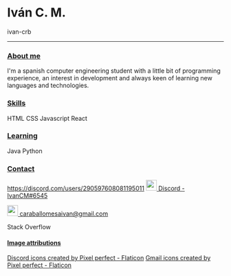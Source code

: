 # Iván C. M.
ivan-crb 

<hr>

### <ins>About me
I'm a spanish computer engineering student with a little bit of programming experience, an interest in development and always keen of learning new languages and technologies.
  
    
### <ins>Skills


HTML
CSS
Javascript
React
 

### <ins>Learning
Java
Python

### <ins>Contact
 https://discord.com/users/290597608081195011
<a href="https://discord.com/users/290597608081195011" target="_blank">
  <img style="width: 25px; height: 25px" src="https://github.com/ivan-crb/ivan-crb/blob/main/images/discord.png"> Discord - IvanCM#6545
</a>

 <a href="mailto:caraballomesaivan@gmail.com" target="_blank">
  <img style="width: 25px; height: 25px" src="https://github.com/ivan-crb/ivan-crb/blob/main/images/gmail.png"> caraballomesaivan@gmail.com
</a>
 
 Stack Overflow
 
 
#### <ins>Image attributions
 
<a href="https://www.flaticon.com/free-icons/discord" title="discord icons">Discord icons created by Pixel perfect - Flaticon</a>
<a href="https://www.flaticon.com/free-icons/gmail" title="gmail icons">Gmail icons created by Pixel perfect - Flaticon</a>
 
 
